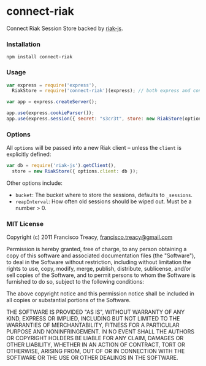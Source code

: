 # connect-riak

Connect Riak Session Store backed by [riak-js](https://github.com/frank06/riak-js).

### Installation

    npm install connect-riak

### Usage

``` js
var express = require('express'),
  RiakStore = require('connect-riak')(express); // both express and connect will work

var app = express.createServer();

app.use(express.cookieParser());
app.use(express.session({ secret: "s3cr3t", store: new RiakStore(options) }));

```

### Options

All `options` will be passed into a new Riak client – unless the `client` is explicitly defined:

``` js
var db = require('riak-js').getClient(),
  store = new RiakStore({ options.client: db });
```

Other options include:

 - `bucket`: The bucket where to store the sessions, defaults to `_sessions`.
 - `reapInterval`: How often old sessions should be wiped out. Must be a number > 0.

### MIT License

Copyright (c) 2011 Francisco Treacy, <francisco.treacy@gmail.com>

Permission is hereby granted, free of charge, to any person obtaining
a copy of this software and associated documentation files (the
"Software"), to deal in the Software without restriction, including
without limitation the rights to use, copy, modify, merge, publish,
distribute, sublicense, and/or sell copies of the Software, and to
permit persons to whom the Software is furnished to do so, subject to
the following conditions:

The above copyright notice and this permission notice shall be
included in all copies or substantial portions of the Software.

THE SOFTWARE IS PROVIDED "AS IS", WITHOUT WARRANTY OF ANY KIND,
EXPRESS OR IMPLIED, INCLUDING BUT NOT LIMITED TO THE WARRANTIES OF
MERCHANTABILITY, FITNESS FOR A PARTICULAR PURPOSE AND
NONINFRINGEMENT. IN NO EVENT SHALL THE AUTHORS OR COPYRIGHT HOLDERS BE
LIABLE FOR ANY CLAIM, DAMAGES OR OTHER LIABILITY, WHETHER IN AN ACTION
OF CONTRACT, TORT OR OTHERWISE, ARISING FROM, OUT OF OR IN CONNECTION
WITH THE SOFTWARE OR THE USE OR OTHER DEALINGS IN THE SOFTWARE.
